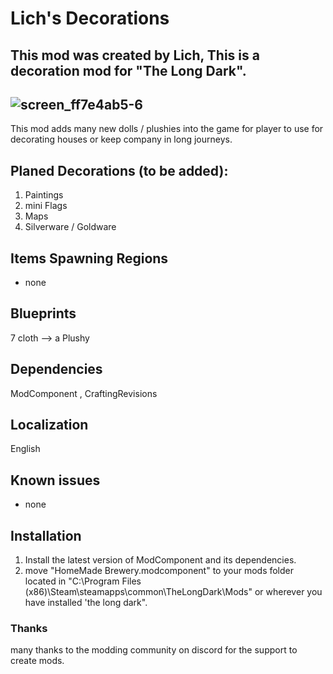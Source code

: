 # Lich's Decorations
This mod was created by Lich, This is a decoration mod for "The Long Dark".
-
![screen_ff7e4ab5-6](https://github.com/user-attachments/assets/37d81c44-c50b-4206-82d4-41d1aa5e720e)
-
This mod adds many new dolls / plushies into the game for player to use for decorating houses or keep company in long journeys.
## Planed Decorations (to be added):
1. Paintings
2. mini Flags
3. Maps
4. Silverware / Goldware
## Items Spawning Regions
- none
## Blueprints
7 cloth --> a Plushy
## Dependencies
ModComponent , CraftingRevisions
## Localization
English 
## Known issues
- none
## Installation
1. Install the latest version of ModComponent and its dependencies.
2. move "HomeMade Brewery.modcomponent" to your mods folder located in "C:\Program Files (x86)\Steam\steamapps\common\TheLongDark\Mods" or wherever you have installed 'the long dark".
### Thanks
many thanks to the modding community on discord for the support to create mods.
